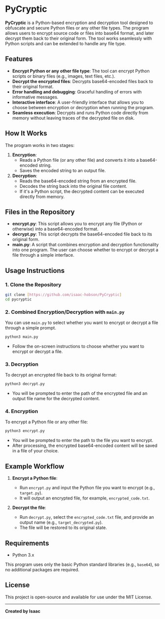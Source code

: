 # PyCryptic

**PyCryptic** is a Python-based encryption and decryption tool designed to obfuscate and secure Python files or any other file types. The program allows users to encrypt source code or files into base64 format, and later decrypt them back to their original form. The tool works seamlessly with Python scripts and can be extended to handle any file type.

## Features

- **Encrypt Python or any other file type**: The tool can encrypt Python scripts or binary files (e.g., images, text files, etc.).
- **Decrypt the encrypted files**: Decrypts base64-encoded files back to their original format.
- **Error handling and debugging**: Graceful handling of errors with informative messages.
- **Interactive interface**: A user-friendly interface that allows you to choose between encryption or decryption when running the program.
- **Seamless execution**: Decrypts and runs Python code directly from memory without leaving traces of the decrypted file on disk.

## How It Works

The program works in two stages:
1. **Encryption**:
   - Reads a Python file (or any other file) and converts it into a base64-encoded string.
   - Saves the encoded string to an output file.
2. **Decryption**:
   - Reads the base64-encoded string from an encrypted file.
   - Decodes the string back into the original file content.
   - If it's a Python script, the decrypted content can be executed directly from memory.

## Files in the Repository

- **encrypt.py**: This script allows you to encrypt any file (Python or otherwise) into a base64-encoded format.
- **decrypt.py**: This script decrypts the base64-encoded file back to its original form.
- **main.py**: A script that combines encryption and decryption functionality into one program. The user can choose whether to encrypt or decrypt a file through a simple interface.

## Usage Instructions

### 1. Clone the Repository

```bash
git clone [https://github.com/isaac-hobson/PyCryptic] 
cd pycryptic
```

### 2. Combined Encryption/Decryption with `main.py`

You can use `main.py` to select whether you want to encrypt or decrypt a file through a simple prompt.

```bash
python3 main.py
```

- Follow the on-screen instructions to choose whether you want to encrypt or decrypt a file.

### 3. Decryption

To decrypt an encrypted file back to its original format:

```bash
python3 decrypt.py
```

- You will be prompted to enter the path of the encrypted file and an output file name for the decrypted content.

### 4. Encryption

To encrypt a Python file or any other file:

```bash
python3 encrypt.py
```

- You will be prompted to enter the path to the file you want to encrypt.
- After processing, the encrypted base64-encoded content will be saved in a file of your choice.

## Example Workflow

1. **Encrypt a Python file**:
    - Run `encrypt.py` and input the Python file you want to encrypt (e.g., `target.py`).
    - It will output an encrypted file, for example, `encrypted_code.txt`.
    
2. **Decrypt the file**:
    - Run `decrypt.py`, select the `encrypted_code.txt` file, and provide an output name (e.g., `target_decrypted.py`).
    - The file will be restored to its original state.

## Requirements

- Python 3.x

This program uses only the basic Python standard libraries (e.g., `base64`), so no additional packages are required.

## License

This project is open-source and available for use under the MIT License.

---

**Created by Isaac**
